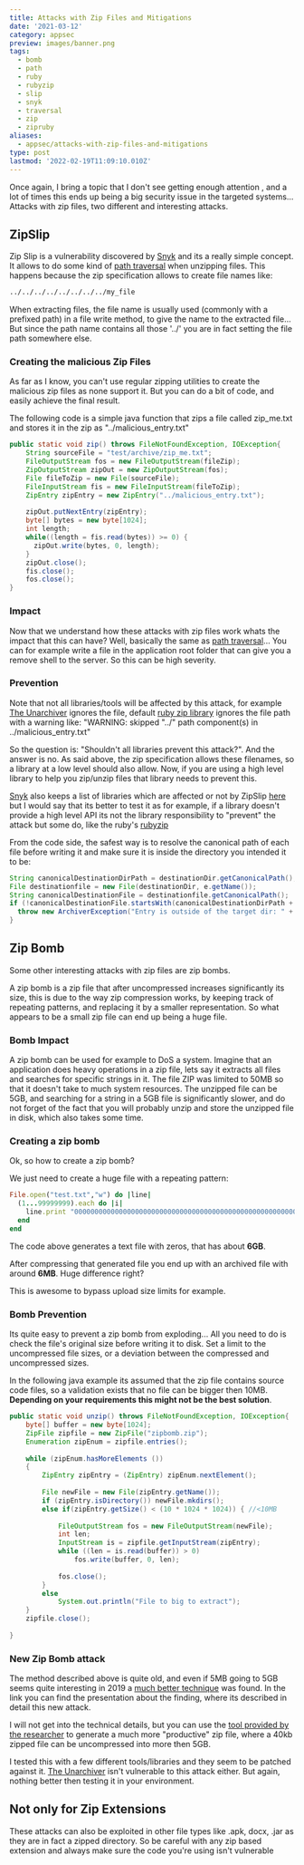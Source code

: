 ```yaml
---
title: Attacks with Zip Files and Mitigations
date: '2021-03-12'
category: appsec
preview: images/banner.png
tags:
  - bomb
  - path
  - ruby
  - rubyzip
  - slip
  - snyk
  - traversal
  - zip
  - zipruby
aliases:
  - appsec/attacks-with-zip-files-and-mitigations
type: post
lastmod: '2022-02-19T11:09:10.010Z'
---
```


Once again, I bring a topic that I don't see getting enough attention , and a lot of times this ends up being a big security issue in the targeted systems... Attacks with zip files, two different and interesting attacks.

## ZipSlip

Zip Slip is a vulnerability discovered by [Snyk](https://snyk.io/research/zip-slip-vulnerability) and its a really simple concept. It allows to do some kind of [path traversal](https://owasp.org/www-community/attacks/Path_Traversal) when unzipping files. This happens because the zip specification allows to create file names like:

```bash
../../../../../../../../my_file
```

When extracting files, the file name is usually used (commonly with a prefixed path) in a file write method, to give the name to the extracted file... But since the path name contains all those '../' you are in fact setting the file path somewhere else.

### Creating the malicious Zip Files

As far as I know, you can't use regular zipping utilities to create the malicious zip files as none support it. But you can do a bit of code, and easily achieve the final result.

The following code is a simple java function that zips a file called zip_me.txt and stores it in the zip as "../malicious_entry.txt"

```java
public static void zip() throws FileNotFoundException, IOException{
    String sourceFile = "test/archive/zip_me.txt";
    FileOutputStream fos = new FileOutputStream(fileZip);
    ZipOutputStream zipOut = new ZipOutputStream(fos);
    File fileToZip = new File(sourceFile);
    FileInputStream fis = new FileInputStream(fileToZip);
    ZipEntry zipEntry = new ZipEntry("../malicious_entry.txt");
    
    zipOut.putNextEntry(zipEntry);
    byte[] bytes = new byte[1024];
    int length;
    while((length = fis.read(bytes)) >= 0) {
      zipOut.write(bytes, 0, length);
    }
    zipOut.close();
    fis.close();
    fos.close();
}
```

### Impact

Now that we understand how these attacks with zip files work whats the impact that this can have? Well, basically the same as [path traversal](https://owasp.org/www-community/attacks/Path_Traversal)... You can for example write a file in the application root folder that can give you a remove shell to the server. So this can be high severity.

### Prevention

Note that not all libraries/tools will be affected by this attack, for example [The Unarchiver](https://apps.apple.com/us/app/the-unarchiver/id425424353?mt=12) ignores the file, default [ruby zip library](https://github.com/rubyzip/rubyzip) ignores the file path with a warning like: "WARNING: skipped "../" path component(s) in ../malicious_entry.txt"

So the question is: "Shouldn't all libraries prevent this attack?". And the answer is no. As said above, the zip specification allows these filenames, so a library at a low level should also allow. Now, if you are using a high level library to help you zip/unzip files that library needs to prevent this.

[Snyk](https://snyk.io/) also keeps a list of libraries which are affected or not by ZipSlip [here](https://github.com/snyk/zip-slip-vulnerability) but I would say that its better to test it as for example, if a library doesn't provide a high level API its not the library responsibility to "prevent" the attack but some do, like the ruby's [rubyzip](https://github.com/rubyzip/rubyzip)

From the code side, the safest way is to resolve the canonical path of each file before writing it and make sure it is inside the directory you intended it to be:

```java
String canonicalDestinationDirPath = destinationDir.getCanonicalPath();
File destinationfile = new File(destinationDir, e.getName());
String canonicalDestinationFile = destinationfile.getCanonicalPath();
if (!canonicalDestinationFile.startsWith(canonicalDestinationDirPath + File.separator)) {
  throw new ArchiverException("Entry is outside of the target dir: " + e.getName());
}
```

## Zip Bomb

Some other interesting attacks with zip files are zip bombs.

A zip bomb is a zip file that after uncompressed increases significantly its size, this is due to the way zip compression works, by keeping track of repeating patterns, and replacing it by a smaller representation. So what appears to be a small zip file can end up being a huge file.

### Bomb Impact

A zip bomb can be used for example to DoS a system. Imagine that an application does heavy operations in a zip file, lets say it extracts all files and searches for specific strings in it. The file ZIP was limited to 50MB so that it doesn't take to much system resources. The unzipped file can be 5GB, and searching for a string in a 5GB file is significantly slower, and do not forget of the fact that you will probably unzip and store the unzipped file in disk, which also takes some time.

### Creating a zip bomb

Ok, so how to create a zip bomb?

We just need to create a huge file with a repeating pattern:

```ruby
File.open("test.txt","w") do |line|
  (1...99999999).each do |i|
    line.print "000000000000000000000000000000000000000000000000000000000000"
  end
end
```

The code above generates a text file with zeros, that has about **6GB**.

After compressing that generated file you end up with an archived file with around **6MB**. Huge difference right?

This is awesome to bypass upload size limits for example.

### Bomb Prevention

Its quite easy to prevent a zip bomb from exploding... All you need to do is check the file's original size before writing it to disk. Set a limit to the uncompressed file sizes, or a deviation between the compressed and uncompressed sizes.

In the following java example its assumed that the zip file contains source code files, so a validation exists that no file can be bigger then 10MB. **Depending on your requirements this might not be the best solution**.

```java
public static void unzip() throws FileNotFoundException, IOException{
    byte[] buffer = new byte[1024];
    ZipFile zipfile = new ZipFile("zipbomb.zip");
    Enumeration zipEnum = zipfile.entries();
    
    while (zipEnum.hasMoreElements ()) 
    { 
        ZipEntry zipEntry = (ZipEntry) zipEnum.nextElement(); 
    
        File newFile = new File(zipEntry.getName());
        if (zipEntry.isDirectory()) newFile.mkdirs();
        else if(zipEntry.getSize() < (10 * 1024 * 1024)) { //<10MB
            
            FileOutputStream fos = new FileOutputStream(newFile);
            int len;
            InputStream is = zipfile.getInputStream(zipEntry);
            while ((len = is.read(buffer)) > 0)
                fos.write(buffer, 0, len);
            
            fos.close();
        }
        else
            System.out.println("File to big to extract");
    }
    zipfile.close();
    
}
```

### New Zip Bomb attack

The method described above is quite old, and even if 5MB going to 5GB seems quite interesting in 2019 a [much better technique](https://www.bamsoftware.com/talks/woot19-zipbomb/) was found. In the link you can find the presentation about the finding, where its described in detail this new attack.

I will not get into the technical details, but you can use the [tool provided by the researcher](https://www.bamsoftware.com/hacks/zipbomb/#source) to generate a much more "productive" zip file, where a 40kb zipped file can be uncompressed into more then 5GB.

I tested this with a few different tools/libraries and they seem to be patched against it. [The Unarchiver](https://apps.apple.com/us/app/the-unarchiver/id425424353?mt=12) isn't vulnerable to this attack either. But again, nothing better then testing it in your environment.

## Not only for Zip Extensions

These attacks can also be exploited in other file types like .apk, docx, .jar as they are in fact a zipped directory. So be careful with any zip based extension and always make sure the code you're using isn't vulnerable
